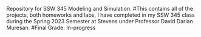 Repository for SSW 345 Modeling and Simulation.
#This contains all of the projects, both homeworks and labs, I have completed in my SSW 345 class during the Spring 2023 Semester at Stevens under Professor David Darian Muresan.
#Final Grade: In-progress
